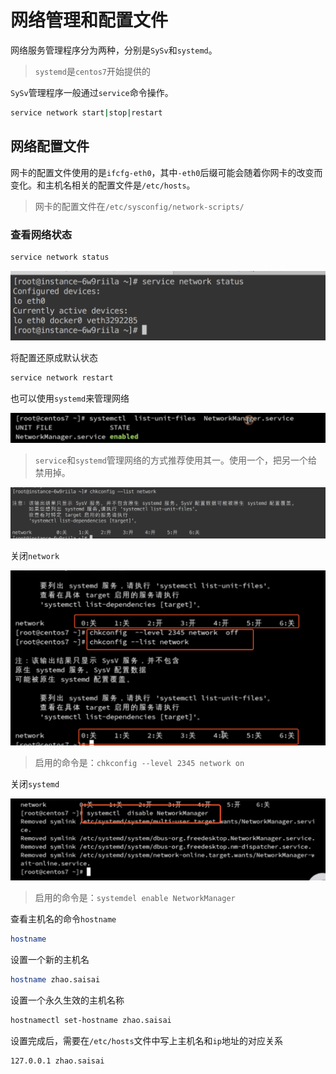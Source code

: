 # 网络管理和配置文件

网络服务管理程序分为两种，分别是`SySv`和`systemd`。

> `systemd`是`centos7`开始提供的

`SySv`管理程序一般通过`service`命令操作。

```bash
service network start|stop|restart
```

## 网络配置文件

网卡的配置文件使用的是`ifcfg-eth0`，其中`-eth0`后缀可能会随着你网卡的改变而变化。和主机名相关的配置文件是`/etc/hosts`。

> 网卡的配置文件在`/etc/sysconfig/network-scripts/`

### 查看网络状态

```bash
service network status
```

![](/blog/lsz/service1.png)

将配置还原成默认状态

```bash
service network restart
```

也可以使用`systemd`来管理网络

![](/blog/lsz/service2.png)

> `service`和`systemd`管理网络的方式推荐使用其一。使用一个，把另一个给禁用掉。

![](/blog/lsz/service3.png)

关闭`network`

![](/blog/lsz/service4.png)

> 启用的命令是：`chkconfig --level 2345 network on`

关闭`systemd`

![](/blog/lsz/service5.png)

> 启用的命令是：`systemdel enable NetworkManager`

查看主机名的命令`hostname`

```bash
hostname
```

设置一个新的主机名

```bash
hostname zhao.saisai
```

设置一个永久生效的主机名称

```bash
hostnamectl set-hostname zhao.saisai
```

设置完成后，需要在`/etc/hosts`文件中写上主机名和`ip`地址的对应关系

```bash
127.0.0.1 zhao.saisai
```